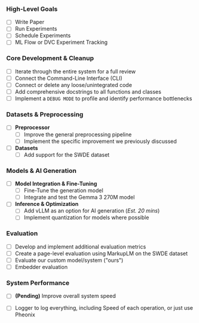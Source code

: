 ### **High-Level Goals**
- [ ] Write Paper
- [ ] Run Experiments
- [ ] Schedule Experiments
- [ ] ML Flow or DVC Experiment Tracking

### **Core Development & Cleanup**
- [ ] Iterate through the entire system for a full review
- [ ] Connect the Command-Line Interface (CLI)
- [ ] Connect or delete any loose/unintegrated code
- [ ] Add comprehensive docstrings to all functions and classes
- [ ] Implement a `DEBUG MODE` to profile and identify performance bottlenecks

### **Datasets & Preprocessing**
- [ ] **Preprocessor**
    - [ ] Improve the general preprocessing pipeline
    - [ ] Implement the specific improvement we previously discussed
- [ ] **Datasets**
    - [ ] Add support for the SWDE dataset

### **Models & AI Generation**
- [ ] **Model Integration & Fine-Tuning**
    - [ ] Fine-Tune the generation model
    - [ ] Integrate and test the Gemma 3 270M model
- [ ] **Inference & Optimization**
    - [ ] Add vLLM as an option for AI generation (*Est. 20 mins*)
    - [ ] Implement quantization for models where possible

### **Evaluation**
- [ ] Develop and implement additional evaluation metrics
- [ ] Create a page-level evaluation using MarkupLM on the SWDE dataset
- [ ] Evaluate our custom model/system ("ours")
- [ ] Embedder evaluation

### **System Performance**
- [ ] **(Pending)** Improve overall system speed
- [ ] Logger to log everything, including Speed of each operation, or just use Pheonix

